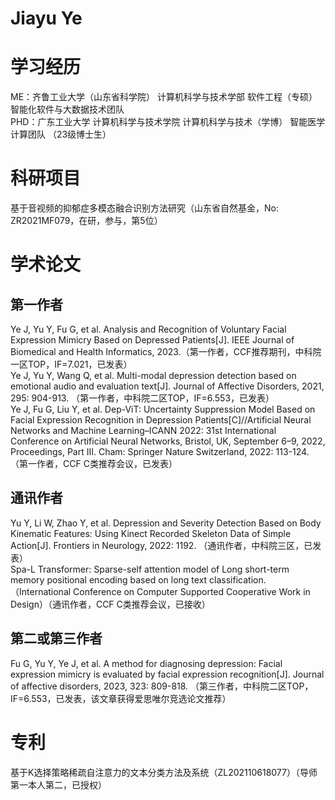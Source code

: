 # Jiayu Ye

# 学习经历
ME：齐鲁工业大学（山东省科学院） 计算机科学与技术学部 软件工程（专硕）智能化软件与大数据技术团队<br>
PHD：广东工业大学 计算机科学与技术学院 计算机科学与技术（学博） 智能医学计算团队 （23级博士生）<br>

# 科研项目
基于音视频的抑郁症多模态融合识别方法研究（山东省自然基金，No: ZR2021MF079，在研，参与，第5位）<br>

# 学术论文
## 第一作者
Ye J, Yu Y, Fu G, et al. Analysis and Recognition of Voluntary Facial Expression Mimicry Based on Depressed Patients[J]. IEEE Journal of Biomedical and Health Informatics, 2023.（第一作者，CCF推荐期刊，中科院一区TOP，IF=7.021，已发表）<br>
Ye J, Yu Y, Wang Q, et al. Multi-modal depression detection based on emotional audio and evaluation text[J]. Journal of Affective Disorders, 2021, 295: 904-913. （第一作者，中科院二区TOP，IF=6.553，已发表）<br>
Ye J, Fu G, Liu Y, et al. Dep-ViT: Uncertainty Suppression Model Based on Facial Expression Recognition in Depression Patients[C]//Artificial Neural Networks and Machine Learning–ICANN 2022: 31st International Conference on Artificial Neural Networks, Bristol, UK, September 6–9, 2022, Proceedings, Part III. Cham: Springer Nature Switzerland, 2022: 113-124.（第一作者，CCF C类推荐会议，已发表）<br>

## 通讯作者
Yu Y, Li W, Zhao Y, et al. Depression and Severity Detection Based on Body Kinematic Features: Using Kinect Recorded Skeleton Data of Simple Action[J]. Frontiers in Neurology, 2022: 1192. （通讯作者，中科院三区，已发表）<br>
Spa-L Transformer: Sparse-self attention model of Long short-term memory positional encoding based on long text classification. （International Conference on Computer Supported Cooperative Work in Design）（通讯作者，CCF C类推荐会议，已接收）<br>

## 第二或第三作者
Fu G, Yu Y, Ye J, et al. A method for diagnosing depression: Facial expression mimicry is evaluated by facial expression recognition[J]. Journal of affective disorders, 2023, 323: 809-818. （第三作者，中科院二区TOP，IF=6.553，已发表，该文章获得爱思唯尔竞选论文推荐）<br>

# 专利
基于K选择策略稀疏自注意力的文本分类方法及系统（ZL202110618077）（导师第一本人第二，已授权）<br>
